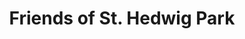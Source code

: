 ---
title: Friends of St. Hedwig Park
hero:
  image: /images/olivia-bauso-801218-unsplash.jpg
  overlay: blue
  title: Friends of St. Hedwig Park
  text: A neighborhood reimagined through collaboration
  link: How to Help
  url: /how-to-help
  button: true
  alignment: center
post_hero_text:
  title:
  text: The St. Hedwig Park provides recreation, joy, and community to an estimated 33,000 people in Southwest Detroit. Seven schools, numerous youth and recreation leagues, countless families, and 900+ PK to 8th graders across the street at Academy of Americas call St. Hedwig their own. But for too long they've had to take care of it on their own. The Friends of St. Hedwig Park aims to build on the progress of the SHP Coalition and the City of Detroit. By working alongside an enthusiastic group of neighbors, coaches, teachers, and non-profits, we believe St. Hedwig Park is an unmistakable opportunity to enhance social, economic, and recreational activity in Southwest Detroit.
  link: Learn More
  url: /about
  button: primary
  alignment: center
  overlay: none
quote_section:
  quote: Children need freedom and time to play. Play is not a luxury. Play is a neccessity.
  author: Kay Redfield Jamison
  image: /images/pengsheng-guo-134596-unsplash.jpg
  overlay: red
  quotations: true
park_needs:
  image: /images/image001.jpg
  direction: ltr
  title: Room for Improvement *workshop it*
    


seo_description: "friends of st. hedwig"
metatitle: "Friends of St. Hedwig"
---